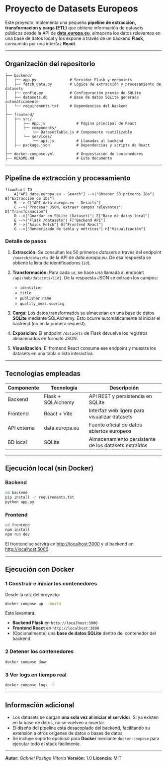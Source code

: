 # Proyecto de Datasets Europeos

Este proyecto implementa una pequeña **pipeline de extracción, transformación y carga (ETL)** que obtiene información de datasets públicos desde la API de **[data.europa.eu](https://data.europa.eu/en)**, almacena los datos relevantes en una base de datos local y los expone a través de un backend **Flask**, consumido por una interfaz **React**.

---

## Organización del repositorio

```
├── backend/
│   ├── app.py               # Servidor Flask y endpoints
│   ├── fetch_data.py        # Lógica de extracción y procesamiento de datasets
│   ├── config.py            # Configuración previa de SQLite
│   ├── datasets.db          # Base de datos SQLite generada automáticamente
│   └── requirements.txt     # Dependencias del backend
│
├── frontend/
│   ├── src/
│   │   ├── App.js              # Página principal de React
│   │   ├── components/         
│   │       └── DatasetTable.js # Componente reutilizable
│   │   └── services/        
│   │       └── api.js          # Llamadas al backend
│   ├── package.json            # Dependencias y scripts de React
│
├── docker-compose.yml          # Orquestación de contenedores
├── README.md                   # Este documento
```

---

## Pipeline de extracción y procesamiento

```mermaid
flowchart TD
    A["API data.europa.eu - Search"] -->|"Obtener 50 primeros IDs"| B["Extracción de IDs"]
    B --> C["API data.europa.eu - Details"]
    C -->|"Procesar JSON, extraer campos relevantes"| D["Transformación"]
    D -->|"Guardar en SQLite (Dataset)"| E["Base de datos local"]
    E -->|"Flask /datasets"| F["Backend API"]
    F -->|"Axios Fetch"| G["Frontend React"]
    G -->|"Renderizado de tabla y métricas"| H["Visualización"]
```

### Detalle de pasos

1. **Extracción:**
   Se consultan los 50 primeros *datasets* a través del endpoint `/search/datasets` de la API de *data.europa.eu*.
   De esa respuesta se obtiene la lista de identificadores (`id`).

2. **Transformación:**
   Para cada `id`, se hace una llamada al endpoint `/api/hub/datasets/{id}`.
   De la respuesta JSON se extraen los campos:

   * `identifier`
   * `title`
   * `publisher.name`
   * `quality_meas.scoring`

3. **Carga:**
   Los datos transformados se almacenan en una base de datos **SQLite** mediante SQLAlchemy.
   Esto ocurre automáticamente al iniciar el backend (no en la primera request).

4. **Exposición:**
   El endpoint `/datasets` de Flask devuelve los registros almacenados en formato JSON.

5. **Visualización:**
   El frontend React consume ese endpoint y muestra los datasets en una tabla o lista interactiva.

---

## Tecnologías empleadas

| Componente  | Tecnología         | Descripción                                          |
| ----------- | ------------------ | ---------------------------------------------------- |
| Backend     | Flask + SQLAlchemy | API REST y persistencia en SQLite                    |
| Frontend    | React + Vite       | Interfaz web ligera para visualizar datasets         |
| API externa | data.europa.eu     | Fuente oficial de datos abiertos europeos            |
| BD local    | SQLite             | Almacenamiento persistente de los datasets extraídos |

---

## Ejecución local (sin Docker)

### Backend

```bash
cd backend
pip install -r requirements.txt
python app.py
```

### Frontend

```bash
cd frontend
npm install
npm run dev
```

El frontend se servirá en [http://localhost:3000](http://localhost:3000)
y el backend en [http://localhost:5000](http://localhost:5000).

---

## Ejecución con Docker

### 1️ Construir e iniciar los contenedores

Desde la raíz del proyecto:

```bash
docker compose up --build
```

Esto levantará:

* **Backend Flask** en `http://localhost:5000`
* **Frontend React** en `http://localhost:3000`
* (Opcionalmente) una **base de datos SQLite** dentro del contenedor del backend

### 2️ Detener los contenedores

```bash
docker compose down
```

### 3️ Ver logs en tiempo real

```bash
docker compose logs -f
```

---

## Información adicional

* Los datasets se cargan **una sola vez al iniciar el servidor**.
  Si ya existen en la base de datos, no se vuelven a insertar.
* El diseño del pipeline está desacoplado del backend, facilitando su extensión a otros orígenes de datos o bases de datos.
* Se incluye soporte opcional para **Docker** mediante `docker-compose` para ejecutar todo el stack fácilmente.

---

**Autor:** *Gabriel Postigo Vitoria*
**Versión:** 1.0
**Licencia:** MIT

